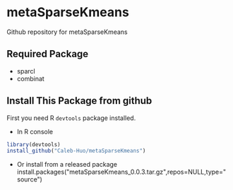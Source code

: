 # metaSparseKmeans
Github repository for metaSparseKmeans

## Required Package
* sparcl
* combinat

## Install This Package from github
First you need R `devtools` package installed.

* In R console
```R
library(devtools)
install_github("Caleb-Huo/metaSparseKmeans")
```

* Or install from a released package
install.packages("metaSparseKmeans_0.0.3.tar.gz",repos=NULL,type="source")
